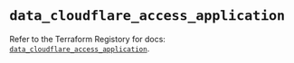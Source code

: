 # `data_cloudflare_access_application`

Refer to the Terraform Registory for docs: [`data_cloudflare_access_application`](https://registry.terraform.io/providers/cloudflare/cloudflare/4.11.0/docs/data-sources/access_application).
